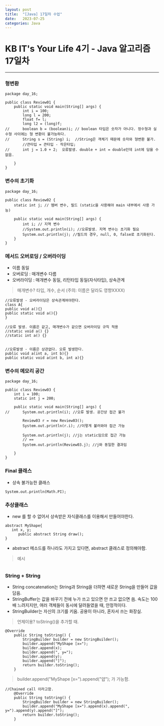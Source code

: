 ```yaml
---
layout: post
title:  "[Java] 17일차 수업"
date:   2023-07-25
categories: Java
---
```

# KB IT's Your Life 4기 - Java 알고리즘 17일차

--- 

### 형변환

```
package day_16;

public class Review01 {
	public static void main(String[] args) {
		int i = 100;
		long l = 200;
		float f= l;
		long l2 = (long)f;
//		boolean b = (boolean)i; // boolean 타입은 숫자가 아니다. 정수형과 실수형 사이에는 형 변환이 불가능하다.
//		String s = (String) i;  //String은 객체기 때문에 숫자와 형변환 불가.
		//큰타입 = 큰타입 - 작은타입;
//		int j = 1.0 + 2;  오류발생. double + int = double인데 int에 담을 수 없음.

	}
}
```

### 변수의 초기화

```
package day_16;

public class Review02 {
	static int j; // 멤버 변수, 필드 (static을 사용해야 main 내부에서 사용 가능)

	public static void main(String[] args) {
		int i; // 지역 변수
		//System.out.println(i); //오류발생. 지역 변수는 초기화 필요
		System.out.println(j); //필드의 경우, null, 0, false로 초기화된다.
	}
}

```

### 메서드 오버로딩 / 오버라이딩

- 이름 동일
- 오버로딩 : 매개변수 다름 
- 오버라이딩 : 매개변수 동일, 리턴타입 동일(자식타입), 상속관계

> 매개변수? 타입, 개수, 순서 (주의: 이름은 달라도 영향XXXX)

```
//오류발생 - 오버라이딩은 상속관계여야한다.
class A{
public void a(){}
public static void a(){}
}
```

```
//오류 발생. 이름은 같고, 매개변수가 같으면 오버라이딩 규칙 적용
//static void a() {}
//static int a() {}
	
```

```
//오류발생 - 이름은 상관없다. 오류 발생한다. 
public void a(int a, int b){}
public static void a(int b, int a){}

```

### 변수의 메모리 공간

```
package day_16;

public class Review03 {
	int i = 100;
	static int j = 200;
	
	public static void main(String[] args) {
//		System.out.println(i); //오류 발생. 공간상 접근 불가
		
		Review03 r = new Review03();
		System.out.println(r.i); //이렇게 불러와야 접근 가능
		
		System.out.println(j); //j는 static임으로 접근 가능
		// ==
		System.out.println(Review03.j); //j와 동일한 결과임
		
	}
}

```


### Final 클래스

- 상속 불가능한 클래스

 `System.out.println(Math.PI);`

 
### 추상클래스

- new 를 할 수 없어서 상속받은 자식클래스를 이용해서 만들어야한다.

```
abstract MyShape{
   int x, y;
      public abstract String draw();
}
```

- abstract 메소드를 하나라도 가지고 있다면, abstract 클래스로 정의해야함.

> 예시

```

```

### String + String
- String concatenation는 String과 String을 더하면 새로운 String을 만들어 값을 담음.
- StringBuffer는 값을 바꾸기 전에 누가 쓰고 있으면 안 쓰고 없으면 씀. 속도는 100배 느려지지만, 여러 객체들이 동시에 달려들였을 때, 안정적이다.
- StringBuilder는 자신의 크기를 키움. 공용이 아니라, 혼자서 쓰는 화장실.

> 언제이용? toString()을 추가할 때.

```
@Override
	public String toString() {
		StringBuilder builder = new StringBuilder();
		builder.append("MyShape [x=");
		builder.append(x);
		builder.append(", y=");
		builder.append(y);
		builder.append("]");
		return builder.toString();
	}
```

> builder.append("MyShape [x=").append("얍"); 가 가능함.

```
//Chained call 이라고함. 
	@Override
	public String toString() {
		StringBuilder builder = new StringBuilder();
		builder.append("MyShape [x=").append(x).append(", y=").append(y).append("]");
		return builder.toString();
	}
```
